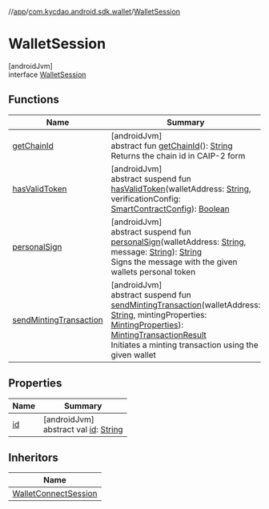 //[app](../../../index.md)/[com.kycdao.android.sdk.wallet](../index.md)/[WalletSession](index.md)

# WalletSession

[androidJvm]\
interface [WalletSession](index.md)

## Functions

| Name | Summary |
|---|---|
| [getChainId](get-chain-id.md) | [androidJvm]<br>abstract fun [getChainId](get-chain-id.md)(): [String](https://kotlinlang.org/api/latest/jvm/stdlib/kotlin/-string/index.html)<br>Returns the chain id in CAIP-2 form |
| [hasValidToken](has-valid-token.md) | [androidJvm]<br>abstract suspend fun [hasValidToken](has-valid-token.md)(walletAddress: [String](https://kotlinlang.org/api/latest/jvm/stdlib/kotlin/-string/index.html), verificationConfig: [SmartContractConfig](../../com.kycdao.android.sdk.model/-smart-contract-config/index.md)): [Boolean](https://kotlinlang.org/api/latest/jvm/stdlib/kotlin/-boolean/index.html) |
| [personalSign](personal-sign.md) | [androidJvm]<br>abstract suspend fun [personalSign](personal-sign.md)(walletAddress: [String](https://kotlinlang.org/api/latest/jvm/stdlib/kotlin/-string/index.html), message: [String](https://kotlinlang.org/api/latest/jvm/stdlib/kotlin/-string/index.html)): [String](https://kotlinlang.org/api/latest/jvm/stdlib/kotlin/-string/index.html)<br>Signs the message with the given wallets personal token |
| [sendMintingTransaction](send-minting-transaction.md) | [androidJvm]<br>abstract suspend fun [sendMintingTransaction](send-minting-transaction.md)(walletAddress: [String](https://kotlinlang.org/api/latest/jvm/stdlib/kotlin/-string/index.html), mintingProperties: [MintingProperties](../../com.kycdao.android.sdk.model.functions.mint/-minting-properties/index.md)): [MintingTransactionResult](../../com.kycdao.android.sdk.model.functions.mint/-minting-transaction-result/index.md)<br>Initiates a minting transaction using the given wallet |

## Properties

| Name | Summary |
|---|---|
| [id](id.md) | [androidJvm]<br>abstract val [id](id.md): [String](https://kotlinlang.org/api/latest/jvm/stdlib/kotlin/-string/index.html) |

## Inheritors

| Name |
|---|
| [WalletConnectSession](../-wallet-connect-session/index.md) |
